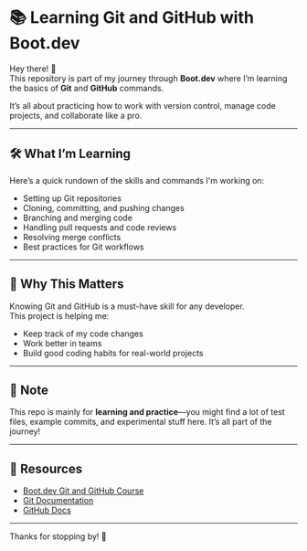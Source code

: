 # 📚 Learning Git and GitHub with Boot.dev

Hey there! 👋  
This repository is part of my journey through **Boot.dev** where I’m learning the basics of **Git** and **GitHub** commands.

It’s all about practicing how to work with version control, manage code projects, and collaborate like a pro.

---

## 🛠️ What I’m Learning

Here’s a quick rundown of the skills and commands I'm working on:

- Setting up Git repositories
- Cloning, committing, and pushing changes
- Branching and merging code
- Handling pull requests and code reviews
- Resolving merge conflicts
- Best practices for Git workflows

---

## 🚀 Why This Matters

Knowing Git and GitHub is a must-have skill for any developer.  
This project is helping me:

- Keep track of my code changes
- Work better in teams
- Build good coding habits for real-world projects

---

## 📌 Note

This repo is mainly for **learning and practice**—you might find a lot of test files, example commits, and experimental stuff here. It’s all part of the journey!

---

## 📖 Resources

- [Boot.dev Git and GitHub Course](https://boot.dev)  
- [Git Documentation](https://git-scm.com/doc)  
- [GitHub Docs](https://docs.github.com/en)

---

Thanks for stopping by! 🚀
